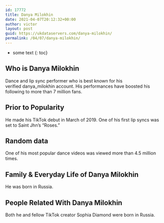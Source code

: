 ```yaml
---
id: 17772
title: Danya Milokhin
date: 2021-04-07T20:12:32+00:00
author: victor
layout: post
guid: https://ukdataservers.com/danya-milokhin/
permalink: /04/07/danya-milokhin/
---
```


* some text
{: toc}


## Who is Danya Milokhin



Dance and lip sync performer who is best known for his verified danya_milokhin account. His performances have boosted his following to more than 7 million fans.

                
                
                
## Prior to Popularity



He made his TikTok debut in March of 2019. One of his first lip syncs was set to Saint Jhn&#8217;s &#8220;Roses.&#8221;

                
                
                
## Random data



One of his most popular dance videos was viewed more than 4.5 million times. 

                
                
                
## Family & Everyday Life of Danya Milokhin



He was born in Russia.

                
                
                
## People Related With Danya Milokhin



Both he and fellow TikTok creator Sophia Diamond were born in Russia. 

                
              
            
          
          
          